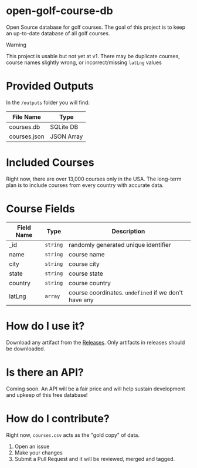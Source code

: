 # open-golf-course-db

Open Source database for golf courses. The goal of this project is to keep an up-to-date database of all golf courses.

> [!WARNING]  
> This project is usable but not yet at v1. There may be duplicate courses, course names slightly wrong, or incorrect/missing `latLng` values

# Provided Outputs

In the `/outputs` folder you will find:

| File Name    | Type       |
| ------------ | ---------- |
| courses.db   | SQLite DB  |
| courses.json | JSON Array |

# Included Courses

Right now, there are over 13,000 courses only in the USA. The long-term plan is to include courses from every country with accurate data.

# Course Fields

| Field Name | Type     | Description                                          |
| ---------- | -------- | ---------------------------------------------------- |
| \_id       | `string` | randomly generated unique identifier                 |
| name       | `string` | course name                                          |
| city       | `string` | course city                                          |
| state      | `string` | course state                                         |
| country    | `string` | course country                                       |
| latLng     | `array`  | course coordinates. `undefined` if we don't have any |

# How do I use it?

Download any artifact from the [Releases](https://github.com/erossdev/open-golf-course-db/releases). Only artifacts in releases should be downloaded.

# Is there an API?

Coming soon. An API will be a fair price and will help sustain development and upkeep of this free database!

# How do I contribute?

Right now, `courses.csv` acts as the "gold copy" of data.

1. Open an issue
2. Make your changes
3. Submit a Pull Request and it will be reviewed, merged and tagged.
